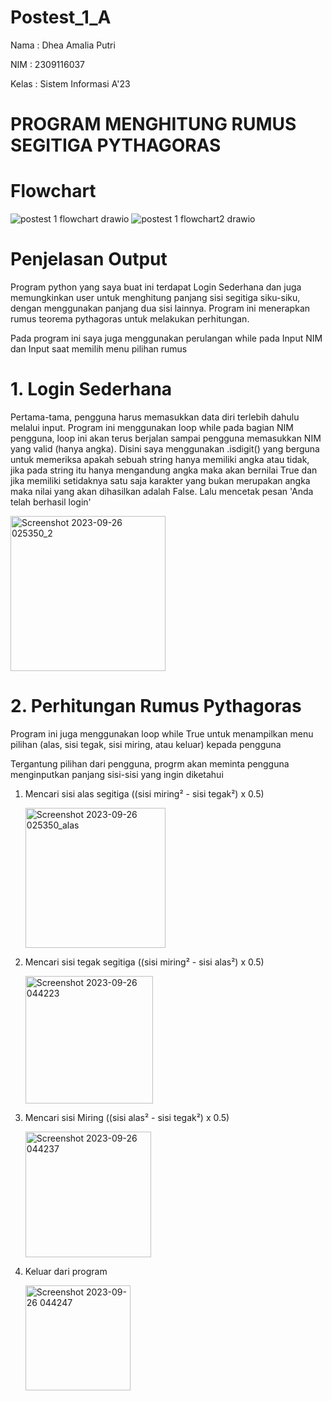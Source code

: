 # Postest_1_A
Nama : Dhea Amalia Putri

NIM : 2309116037

Kelas : Sistem Informasi A'23

# PROGRAM MENGHITUNG RUMUS SEGITIGA PYTHAGORAS

# Flowchart

   ![postest 1 flowchart drawio](https://github.com/dheaamaliaptri/Postest_1/assets/144705099/8f18e4c1-31fe-4545-a1e1-f4140b0c6a3a)
   ![postest 1 flowchart2 drawio](https://github.com/dheaamaliaptri/Postest_1/assets/144705099/3b964218-8dee-4b9d-a386-511c0f3924c5)

# Penjelasan Output

   Program python yang saya buat ini terdapat Login Sederhana dan juga memungkinkan user untuk menghitung panjang sisi segitiga siku-siku, dengan menggunakan panjang dua sisi lainnya. Program ini menerapkan rumus teorema pythagoras untuk melakukan perhitungan.

Pada program ini saya juga menggunakan perulangan while pada Input NIM dan Input saat memilih menu pilihan rumus

# 1. Login Sederhana

   Pertama-tama, pengguna harus memasukkan data diri terlebih dahulu melalui input. Program ini menggunakan loop while pada bagian NIM pengguna, loop ini akan terus berjalan sampai pengguna memasukkan NIM yang valid (hanya angka). Disini saya menggunakan .isdigit() yang berguna untuk memeriksa apakah sebuah string hanya memiliki angka atau tidak, jika pada string itu hanya mengandung angka maka akan bernilai True dan jika memiliki setidaknya satu saja karakter yang bukan merupakan angka maka nilai yang akan dihasilkan adalah False. Lalu mencetak pesan 'Anda telah berhasil login'

   <img width="248" alt="Screenshot 2023-09-26 025350_2" src="https://github.com/dheaamaliaptri/Postest_1/assets/144705099/206a4622-669d-4faf-a464-fd4c458a5790">

# 2. Perhitungan Rumus Pythagoras

   Program ini juga menggunakan loop while True untuk menampilkan menu pilihan (alas, sisi tegak, sisi miring, atau keluar) kepada pengguna

Tergantung pilihan dari pengguna, progrm akan meminta pengguna menginputkan panjang sisi-sisi yang ingin diketahui

1. Mencari sisi alas segitiga ((sisi miring² - sisi tegak²) x 0.5)

   <img width="224" alt="Screenshot 2023-09-26 025350_alas" src="https://github.com/dheaamaliaptri/Postest_1/assets/144705099/2063fb98-aa54-4cb1-9d77-0a6ee5371cfa">

2. Mencari sisi tegak segitiga ((sisi miring² - sisi alas²) x 0.5)

   <img width="204" alt="Screenshot 2023-09-26 044223" src="https://github.com/dheaamaliaptri/Postest_1/assets/144705099/d95067bd-c4d7-4bb3-bba6-ebe572ecfd0c">


3. Mencari sisi Miring ((sisi alas² - sisi tegak²) x 0.5)

   <img width="201" alt="Screenshot 2023-09-26 044237" src="https://github.com/dheaamaliaptri/Postest_1/assets/144705099/6ffbaab5-90ba-4e95-9890-7a4bd84c2e84">

4. Keluar dari program

   <img width="168" alt="Screenshot 2023-09-26 044247" src="https://github.com/dheaamaliaptri/Postest_1/assets/144705099/c8003080-3c38-43e6-80d9-efad1e5d255c">
